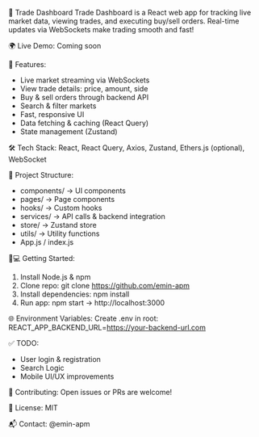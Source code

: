 🎯 Trade Dashboard
Trade Dashboard is a React web app for tracking live market data, viewing trades, and executing buy/sell orders. Real-time updates via WebSockets make trading smooth and fast!

🌍 Live Demo: Coming soon

🚀 Features:
- Live market streaming via WebSockets
- View trade details: price, amount, side
- Buy & sell orders through backend API
- Search & filter markets
- Fast, responsive UI
- Data fetching & caching (React Query)
- State management (Zustand)

🛠 Tech Stack:
React, React Query, Axios, Zustand, Ethers.js (optional), WebSocket

📂 Project Structure:
- components/ → UI components
- pages/ → Page components
- hooks/ → Custom hooks
- services/ → API calls & backend integration
- store/ → Zustand store
- utils/ → Utility functions
- App.js / index.js

🧑💻 Getting Started:
1. Install Node.js & npm
2. Clone repo: git clone https://github.com/emin-apm
3. Install dependencies: npm install
4. Run app: npm start → http://localhost:3000

🌐 Environment Variables:
Create .env in root:
REACT_APP_BACKEND_URL=https://your-backend-url.com

✅ TODO:
- User login & registration
- Search Logic
- Mobile UI/UX improvements

🤝 Contributing:
Open issues or PRs are welcome!

📄 License: MIT

📬 Contact: @emin-apm
